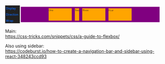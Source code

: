 ![alt text](https://github.com/danci-silicone/CSS-Flex/blob/master/src/assets/flex.PNG)

Main: \
https://css-tricks.com/snippets/css/a-guide-to-flexbox/

Also using sidebar: \
https://codeburst.io/how-to-create-a-navigation-bar-and-sidebar-using-react-348243ccd93
